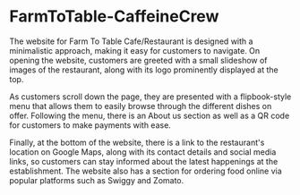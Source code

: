 # FarmToTable-CaffeineCrew
The website for Farm To Table Cafe/Restaurant is designed with a minimalistic approach, making it easy for customers to navigate.
On opening the website, customers are greeted with a small slideshow of images of the restaurant, along with its logo prominently displayed at the top.

As customers scroll down the page, they are presented with a flipbook-style menu that allows them to easily browse through the different dishes on offer.
Following the menu, there is an About us section as well as a QR code for customers to make payments with ease.

Finally, at the bottom of the website, there is a link to the restaurant's location on Google Maps, along with its contact details and social media links, so customers can stay informed about the latest happenings at the establishment.
The website also has a section for ordering food online via popular platforms such as Swiggy and Zomato.
